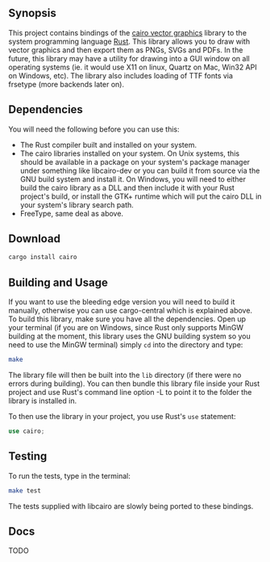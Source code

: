 ## Synopsis

This project contains bindings of the [cairo vector graphics](http://cairographics.org) library to the system programming language [Rust](http://rust-lang.org). This library allows you to draw with vector graphics and then export them as PNGs, SVGs and PDFs. In the future, this library may have a utility for drawing into a GUI window on all operating systems (ie. it would use X11 on linux, Quartz on Mac, Win32 API on Windows, etc). The library also includes loading of TTF fonts via frsetype (more backends later on).

## Dependencies

You will need the following before you can use this:

* The Rust compiler built and installed on your system.
* The cairo libraries installed on your system. On Unix systems, this should be available in a package on your system's package manager under something like libcairo-dev or you can build it from source via the GNU build system and install it. On Windows, you will need to either build the cairo library as a DLL and then include it with your Rust project's build, or install the GTK+ runtime which will put the cairo DLL in your system's library search path.
* FreeType, same deal as above.

## Download

```sh
cargo install cairo
```

## Building and Usage

If you want to use the bleeding edge version you will need to build it manually, otherwise you can use cargo-central which is explained above. To build this library, make sure you have all the dependencies. Open up your terminal (if you are on Windows, since Rust only supports MinGW building at the moment, this library uses the GNU building system so you need to use the MinGW terminal) simply `cd` into the directory and type:

```sh
make
```

The library file will then be built into the `lib` directory (if there were no errors during building). You can then bundle this library file inside your Rust project and use Rust's command line option -L to point it to the folder the library is installed in.

To then use the library in your project, you use Rust's `use` statement:

```rust
use cairo;
```

## Testing

To run the tests, type in the terminal:

```sh
make test
```

The tests supplied with libcairo are slowly being ported to these bindings.

## Docs

TODO
